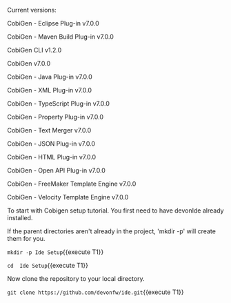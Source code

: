 Current versions:

CobiGen - Eclipse Plug-in v7.0.0

CobiGen - Maven Build Plug-in v7.0.0

CobiGen CLI v1.2.0

CobiGen v7.0.0

CobiGen - Java Plug-in v7.0.0

CobiGen - XML Plug-in v7.0.0

CobiGen - TypeScript Plug-in v7.0.0

CobiGen - Property Plug-in v7.0.0

CobiGen - Text Merger v7.0.0

CobiGen - JSON Plug-in v7.0.0

CobiGen - HTML Plug-in v7.0.0

CobiGen - Open API Plug-in v7.0.0

CobiGen - FreeMaker Template Engine v7.0.0

CobiGen - Velocity Template Engine v7.0.0

To start with Cobigen setup tutorial. You first need to have devonIde already installed.





If the parent directories aren't already in the project, 'mkdir -p' will create them for you. 

`mkdir -p Ide Setup`{{execute T1}}

`cd  Ide Setup`{{execute T1}}


Now clone the repository to your local directory.

`git clone https://github.com/devonfw/ide.git`{{execute T1}}

